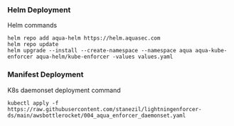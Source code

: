 ### Helm Deployment ### 

Helm commands 
```
helm repo add aqua-helm https://helm.aquasec.com
helm repo update
helm upgrade --install --create-namespace --namespace aqua aqua-kube-enforcer aqua-helm/kube-enforcer -values values.yaml
```

### Manifest Deployment ###

K8s daemonset deployment command 
```
kubectl apply -f https://raw.githubusercontent.com/stanezil/lightningenforcer-ds/main/awsbottlerocket/004_aqua_enforcer_daemonset.yaml
```
